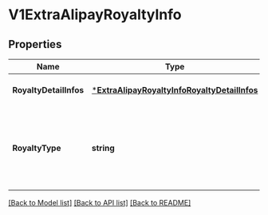 # V1ExtraAlipayRoyaltyInfo

## Properties
Name | Type | Description | Notes
------------ | ------------- | ------------- | -------------
**RoyaltyDetailInfos** | [***ExtraAlipayRoyaltyInfoRoyaltyDetailInfos**](ExtraAlipayRoyaltyInfoRoyaltyDetailInfos.md) |  | [optional] [default to null]
**RoyaltyType** | **string** | 周期类型period_type是周期扣款产品必填，枚举值为DAY和MONTH | [default to null]

[[Back to Model list]](../README.md#documentation-for-models) [[Back to API list]](../README.md#documentation-for-api-endpoints) [[Back to README]](../README.md)


